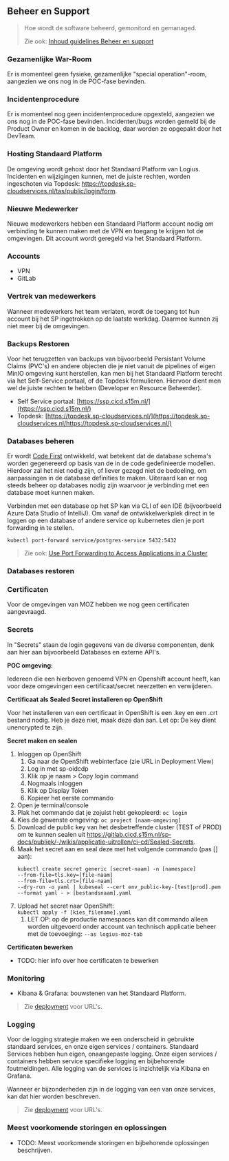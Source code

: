 ## Beheer en Support

> Hoe wordt de software beheerd, gemonitord en gemanaged.
>
> Zie ook: [Inhoud guidelines Beheer en support](https://structurizr.com/help/documentation/operation-and-support)

### Gezamenlijke War-Room

Er is momenteel geen fysieke, gezamenlijke "special operation"-room, aangezien we ons nog in de POC-fase bevinden.

### Incidentenprocedure

Er is momenteel nog geen incidentenprocedure opgesteld, aangezien we ons nog in de POC-fase bevinden. Incidenten/bugs worden gemeld bij de Product Owner en komen in de backlog, daar worden ze opgepakt door het DevTeam.

### Hosting Standaard Platform

De omgeving wordt gehost door het Standaard Platform van Logius. Incidenten en wijzigingen kunnen, met de juiste rechten, worden ingeschoten via Topdesk: https://topdesk.sp-cloudservices.nl/tas/public/login/form.

### Nieuwe Medewerker

Nieuwe medewerkers hebben een Standaard Platform account nodig om verbinding te kunnen maken met de VPN en toegang te
krijgen tot de omgevingen. Dit account wordt geregeld via het Standaard Platform.

### Accounts

- VPN
- GitLab

### Vertrek van medewerkers

Wanneer medewerkers het team verlaten, wordt de toegang tot hun account bij het SP ingetrokken op de laatste werkdag. Daarmee kunnen zij niet meer bij de omgevingen.

### Backups Restoren

Voor het terugzetten van backups van bijvoorbeeld Persistant Volume Claims (PVC's) en andere objecten die je niet vanuit de pipelines of eigen MinIO omgeving kunt herstellen, kan men bij het Standaard Platform terecht via het Self-Service portaal, of de Topdesk formulieren. Hiervoor dient men wel de juiste rechten te hebben (Developer en Resource Beheerder).

- Self Service portaal: [https://ssp.cicd.s15m.nl/](https://ssp.cicd.s15m.nl/)
- Topdesk: [https://topdesk.sp-cloudservices.nl/](https://topdesk.sp-cloudservices.nl/https://topdesk.sp-cloudservices.nl/)

### Databases beheren

Er wordt [Code First](https://www.entityframeworktutorial.net/code-first/what-is-code-first.aspx) ontwikkeld, wat betekent dat de database schema's worden gegenereerd op basis van de in de code gedefinieerde modellen. Hierdoor zal het niet nodig zijn, of liever gezegd niet de bedoeling, om aanpassingen in de database definities te maken. Uiteraard kan er nog steeds beheer op databases nodig zijn waarvoor je verbinding met een database moet kunnen maken.

Verbinden met een database op het SP kan via CLI of een IDE (bijvoorbeeld Azure Data Studio of IntelliJ). Om vanaf de ontwikkelwerkplek direct in te loggen op een database of andere service op kubernetes dien je port forwarding in te stellen.

```shell
kubectl port-forward service/postgres-service 5432:5432
```

> Zie ook: [Use Port Forwarding to Access Applications in a Cluster](https://kubernetes.io/docs/tasks/access-application-cluster/port-forward-access-application-cluster/)

### Databases restoren

### Certificaten

Voor de omgevingen van MOZ hebben we nog geen certificaten aangevraagd.

### Secrets

In "Secrets" staan de login gegevens van de diverse componenten, denk aan hier aan bijvoorbeeld Databases en externe API's.

**POC omgeving:**

Iedereen die een hierboven genoemd VPN en Openshift account heeft, kan voor deze omgevingen een certificaat/secret neerzetten en verwijderen.

**Certificaat als Sealed Secret installeren op OpenShift**

Voor het installeren van een certificaat in OpenShift is een .key en een .crt bestand nodig. Heb je deze niet, maak deze dan aan. Let op: De key dient unencrypted te zijn.

**Secret maken en sealen**

1. Inloggen op OpenShift
   1. Ga naar de OpenShift webinterface (zie URL in Deployment View)
   2. Log in met sp-oidcdp
   3. Klik op je naam > Copy login command
   4. Nogmaals inloggen
   5. Klik op Display Token
   6. Kopieer het eerste commando
2. Open je terminal/console
3. Plak het commando dat je zojuist hebt gekopieerd: `oc login`
4. Kies de gewenste omgeving: `oc project [naam-omgeving]`
5. Download de public key van het desbetreffende cluster (TEST of PROD) om te kunnen sealen uit https://gitlab.cicd.s15m.nl/sp-docs/publiek/-/wikis/applicatie-uitrollen/ci-cd/Sealed-Secrets.
6. Maak het secret aan en seal deze met het volgende commando (pas [] aan):
   ```
   kubectl create secret generic [secret-naam] -n [namespace]
   --from-file=tls.key=[file-naam]
   --from-file=tls.crt=[file-naam]
   --dry-run -o yaml | kubeseal --cert env_public-key-[test|prod].pem --format yaml - > [bestandsnaam].yaml
   ```
7. Upload het secret naar OpenShift:  
   `kubectl apply -f [kies_filename].yaml`
   1. LET OP: op de productie namespaces kan dit commando alleen worden uitgevoerd onder account van technisch applicatie
      beheer met de toevoeging: `--as logius-moz-tab`

**Certificaten bewerken**

- TODO: hier info over hoe certificaten te bewerken

### Monitoring

- Kibana & Grafana: bouwstenen van het Standaard Platform.

> Zie [deployment](Deployment) voor URL's.

### Logging

Voor de logging strategie maken we een onderscheid in gebruikte standaard services, en onze eigen services / containers. Standaard Services hebben hun eigen, onaangepaste logging. Onze eigen services / containers hebben service specifieke logging en bijbehorende foutmeldingen. Alle logging van de services is inzichtelijk via Kibana en Grafana.

Wanneer er bijzonderheden zijn in de logging van een van onze services, kan dat hier worden beschreven.

> Zie [deployment](Deployment) voor URL's.

### Meest voorkomende storingen en oplossingen

- TODO: Meest voorkomende storingen en bijbehorende oplossingen beschrijven.

